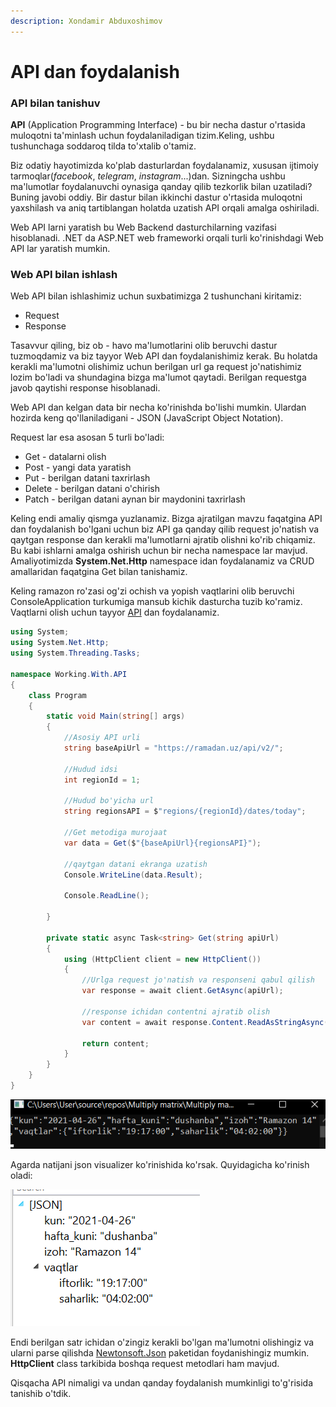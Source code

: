 ```yaml
---
description: Xondamir Abduxoshimov
---
```


# API dan foydalanish

### API bilan tanishuv

**API** \(Application Programming Interface\) - bu bir necha dastur o'rtasida muloqotni ta'minlash uchun foydalaniladigan tizim.Keling, ushbu tushunchaga soddaroq tilda to'xtalib o'tamiz. 

Biz odatiy hayotimizda ko'plab dasturlardan foydalanamiz, xususan ijtimoiy tarmoqlar\(_facebook_, _telegram_, _instagram_...\)dan. Sizningcha ushbu ma'lumotlar foydalanuvchi oynasiga qanday qilib tezkorlik bilan uzatiladi? Buning javobi oddiy. Bir dastur bilan ikkinchi dastur o'rtasida muloqotni yaxshilash va aniq tartiblangan holatda uzatish API orqali amalga oshiriladi.  

Web API larni yaratish bu Web Backend dasturchilarning vazifasi hisoblanadi. .NET da ASP.NET web frameworki orqali turli ko'rinishdagi Web API lar yaratish mumkin. 

### Web API bilan ishlash

Web API bilan ishlashimiz uchun suxbatimizga 2 tushunchani kiritamiz:

* Request
* Response

Tasavvur qiling, biz ob - havo ma'lumotlarini olib beruvchi dastur tuzmoqdamiz va biz tayyor Web API dan foydalanishimiz kerak. Bu holatda kerakli ma'lumotni olishimiz uchun berilgan url ga request jo'natishimiz lozim bo'ladi va shundagina bizga ma'lumot qaytadi. Berilgan requestga javob qaytishi response hisoblanadi.

Web API dan kelgan data bir necha ko'rinishda bo'lishi mumkin. Ulardan hozirda keng qo'llaniladigani - JSON \(JavaScript Object Notation\).

Request lar esa asosan 5 turli bo'ladi:

* Get - datalarni olish
* Post - yangi data yaratish
* Put - berilgan datani taxrirlash
* Delete - berilgan datani o'chirish
* Patch - berilgan datani aynan bir maydonini taxrirlash

Keling endi amaliy qismga yuzlanamiz. Bizga ajratilgan mavzu faqatgina API dan foydalanish bo'lgani uchun biz API ga qanday qilib request jo'natish va qaytgan response dan kerakli ma'lumotlarni ajratib olishni ko'rib chiqamiz. Bu kabi ishlarni amalga oshirish uchun bir necha namespace lar mavjud. Amaliyotimizda **System.Net.Http** namespace idan foydalanamiz va CRUD amallaridan faqatgina Get bilan tanishamiz. 

Keling ramazon ro'zasi og'zi ochish va yopish vaqtlarini olib beruvchi ConsoleApplication turkumiga mansub kichik dasturcha tuzib ko'ramiz. Vaqtlarni olish uchun tayyor [API](https://ramadan.uz/api/v2/docs) dan foydalanamiz.

```csharp
using System;
using System.Net.Http;
using System.Threading.Tasks;

namespace Working.With.API
{
    class Program
    {
        static void Main(string[] args)
        {
            //Asosiy API urli
            string baseApiUrl = "https://ramadan.uz/api/v2/";

            //Hudud idsi
            int regionId = 1;

            //Hudud bo'yicha url
            string regionsAPI = $"regions/{regionId}/dates/today";

            //Get metodiga murojaat
            var data = Get($"{baseApiUrl}{regionsAPI}");

            //qaytgan datani ekranga uzatish
            Console.WriteLine(data.Result);

            Console.ReadLine();

        }

        private static async Task<string> Get(string apiUrl)
        {
            using (HttpClient client = new HttpClient())
            {
                //Urlga request jo'natish va responseni qabul qilish
                var response = await client.GetAsync(apiUrl);

                //response ichidan contentni ajratib olish
                var content = await response.Content.ReadAsStringAsync();

                return content;
            }
        }
    }
}
```

![ekrandagi holat](../.gitbook/assets/image%20%28105%29.png)

Agarda natijani json visualizer ko'rinishida ko'rsak. Quyidagicha ko'rinish oladi:

![jSON holatda ko&apos;rnishi](../.gitbook/assets/image%20%28106%29.png)

Endi berilgan satr ichidan o'zingiz kerakli bo'lgan ma'lumotni olishingiz va ularni parse qilishda [Newtonsoft.Json](https://www.nuget.org/packages/Newtonsoft.Json/) paketidan foydanishingiz mumkin. **HttpClient** class tarkibida boshqa request metodlari ham mavjud. 

Qisqacha API nimaligi va undan qanday foydalanish mumkinligi to'g'risida tanishib o'tdik.







